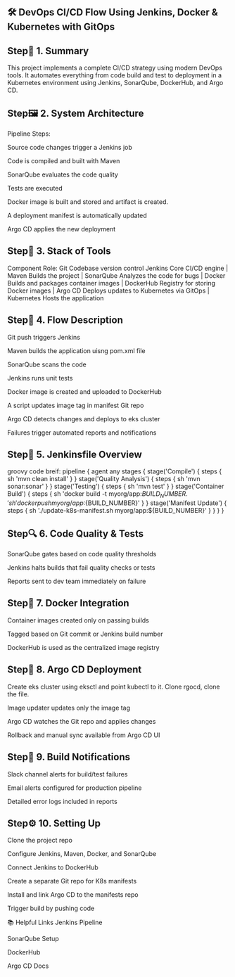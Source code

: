 ## 🛠️ DevOps CI/CD Flow Using Jenkins, Docker & Kubernetes with GitOps
##  Step📖 1. Summary
This project implements a complete CI/CD strategy using modern DevOps tools. It automates everything from code build and test to deployment in a Kubernetes environment using Jenkins, SonarQube, DockerHub, and Argo CD.

## Step🖼️ 2. System Architecture
Pipeline Steps:

Source code changes trigger a Jenkins job

Code is compiled and built with Maven

SonarQube evaluates the code quality

Tests are executed

Docker image is built and stored and artifact is created.

A deployment manifest is automatically updated

Argo CD applies the new deployment

## Step🧰 3. Stack of Tools
Component	Role:
Git	Codebase version control
Jenkins	Core CI/CD engine
        |
Maven	Builds the project
        |
SonarQube	Analyzes the code for bugs
        |
Docker	Builds and packages container images
        |
DockerHub	Registry for storing Docker images
        |
Argo CD	Deploys updates to Kubernetes via GitOps
        |
Kubernetes	Hosts the application

## Step🔁 4. Flow Description
Git push triggers Jenkins

Maven builds the application uisng pom.xml file

SonarQube scans the code

Jenkins runs unit tests

Docker image is created and uploaded to DockerHub

A script updates image tag in manifest Git repo

Argo CD detects changes and deploys to eks cluster

Failures trigger automated reports and notifications

## Step🔧 5. Jenkinsfile Overview
groovy code breif:
pipeline {
    agent any
    stages {
        stage('Compile') {
            steps {
                sh 'mvn clean install'
            }
        }
        stage('Quality Analysis') {
            steps {
                sh 'mvn sonar:sonar'
            }
        }
        stage('Testing') {
            steps {
                sh 'mvn test'
            }
        }
        stage('Container Build') {
            steps {
                sh 'docker build -t myorg/app:${BUILD_NUMBER} .'
                sh 'docker push myorg/app:${BUILD_NUMBER}'
            }
        }
        stage('Manifest Update') {
            steps {
                sh './update-k8s-manifest.sh myorg/app:${BUILD_NUMBER}'
            }
        }
    }
}

## Step🔍 6. Code Quality & Tests
SonarQube gates based on code quality thresholds

Jenkins halts builds that fail quality checks or tests

Reports sent to dev team immediately on failure

## Step🧱 7. Docker Integration
Container images created only on passing builds

Tagged based on Git commit or Jenkins build number

DockerHub is used as the centralized image registry

## Step🚀 8. Argo CD Deployment
Create eks cluster using eksctl and point kubectl to it.
Clone rgocd, clone the file.

Image updater updates only the image tag

Argo CD watches the Git repo and applies changes

Rollback and manual sync available from Argo CD UI

## Step🔔 9. Build Notifications
Slack channel alerts for build/test failures

Email alerts configured for production pipeline

Detailed error logs included in reports

## Step⚙️ 10. Setting Up
Clone the project repo

Configure Jenkins, Maven, Docker, and SonarQube

Connect Jenkins to DockerHub

Create a separate Git repo for K8s manifests

Install and link Argo CD to the manifests repo

Trigger build by pushing code

📚 Helpful Links
Jenkins Pipeline

SonarQube Setup

DockerHub

Argo CD Docs

